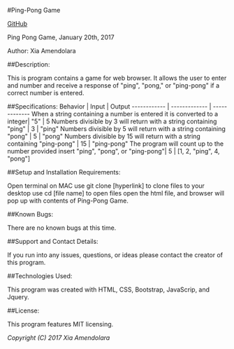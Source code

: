 #Ping-Pong Game

[GitHub](https://github.com/Xesme/ping-pong)

Ping Pong Game, January 20th, 2017

Author: Xia Amendolara

##Description:

This is program contains a game for web browser. It allows the user to enter and number and receive a response of "ping", "pong," or "ping-pong" if a correct number is entered.


##Specifications:
Behavior | Input | Output
------------ | ------------- | -------------
When a string containing a number is entered it is converted to a integer| "5" | 5
Numbers divisible by 3 will return with a string containing "ping" | 3 | "ping"
Numbers divisible by 5 will return with a string containing "pong" | 5 | "pong"
Numbers divisible by 15 will return with a string containing "ping-pong" | 15 | "ping-pong"
The program will count up to the number provided insert "ping", "pong", or "ping-pong"| 5 | [1, 2, "ping", 4, "pong"]


##Setup and Installation Requirements:

Open terminal on MAC use git clone [hyperlink] to clone files to your desktop use cd [file name] to open files open the html file, and browser will pop up with contents of Ping-Pong Game.

##Known Bugs:

There are no known bugs at this time.

##Support and Contact Details:

If you run into any issues, questions, or ideas please contact the creator of this program.

##Technologies Used:

This program was created with HTML, CSS, Bootstrap, JavaScrip, and Jquery.

##License:

This program features MIT licensing.

*Copyright (C) 2017 Xia Amendolara*

